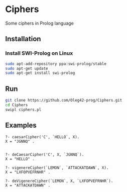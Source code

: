 # Ciphers
Some ciphers in Prolog language

## Installation
### Install SWI-Prolog on Linux
```bash
sudo apt-add-repository ppa:swi-prolog/stable
sudo apt-get update
sudo apt-get install swi-prolog
```

## Run
```bash
git clone https://github.com/Oleg42-prog/Ciphers.git
cd Ciphers
swipl ciphers.pl
```

## Examples
```
?- caesarCipher('C', `HELLO`, X).
X = "JGNNQ" .


?- deCaesarCipher('C', X, `JGNNQ`).
X = "HELLO" .

?- vigenereCipher(`LEMON`, `ATTACKATDAWN`, X).
X = "LXFOPVEFRNHR" .

?- deVigenereCipher(`LEMON`, X, `LXFOPVEFRNHR`).
X = "ATTACKATDAWN" .
```
